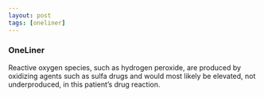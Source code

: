 ```yaml
---
layout: post
tags: [oneliner]
---
```



### OneLiner

Reactive oxygen species, such as hydrogen peroxide, are produced by oxidizing agents such as sulfa drugs and would most likely be elevated, not underproduced, in this patient’s drug reaction.
